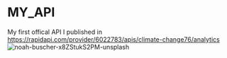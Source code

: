 # MY_API

My first offical API I published in https://rapidapi.com/provider/6022783/apis/climate-change76/analytics
![noah-buscher-x8ZStukS2PM-unsplash](https://user-images.githubusercontent.com/87446059/152011009-de8fd495-5040-4d08-9842-8b87bbb42b42.jpg)
